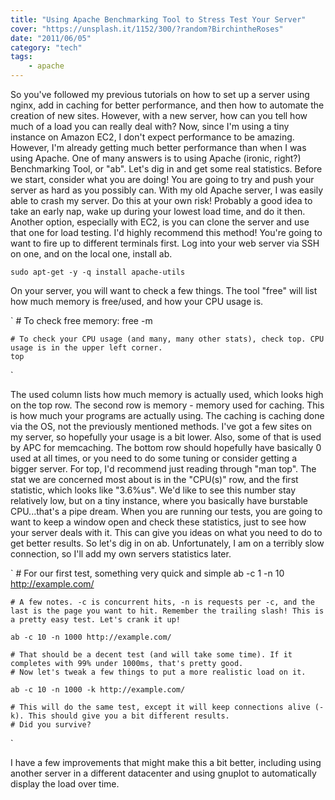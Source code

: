 ```yaml
---
title: "Using Apache Benchmarking Tool to Stress Test Your Server"
cover: "https://unsplash.it/1152/300/?random?BirchintheRoses"
date: "2011/06/05"
category: "tech"
tags:
    - apache
---
```


So you've followed my previous tutorials on how to set up a server using
nginx, add in caching for better performance, and then how to automate
the creation of new sites. However, with a new server, how can you tell
how much of a load you can really deal with? Now, since I'm using a tiny
instance on Amazon EC2, I don't expect performance to be amazing.
However, I'm already getting much better performance than when I was
using Apache. One of many answers is to using Apache (ironic, right?)
Benchmarking Tool, or "ab". Let's dig in and get some real statistics.
Before we start, consider what you are doing! You are going to try and
push your server as hard as you possibly can. With my old Apache server,
I was easily able to crash my server. Do this at your own risk! Probably
a good idea to take an early nap, wake up during your lowest load time,
and do it then. Another option, especially with EC2, is you can clone
the server and use that one for load testing. I'd highly recommend this
method! You're going to want to fire up to different terminals first.
Log into your web server via SSH on one, and on the local one, install
ab.

`sudo apt-get -y -q install apache-utils`

On your server, you will want to check a few things. The tool "free"
will list how much memory is free/used, and how your CPU usage is.

` # To check free memory:
free -m

    # To check your CPU usage (and many, many other stats), check top. CPU usage is in the upper left corner.
    top

`

The used column lists how much memory is actually used, which looks high
on the top row. The second row is memory - memory used for caching. This
is how much your programs are actually using. The caching is caching
done via the OS, not the previously mentioned methods. I've got a few
sites on my server, so hopefully your usage is a bit lower. Also, some
of that is used by APC for memcaching. The bottom row should hopefully
have basically 0 used at all times, or you need to do some tuning or
consider getting a bigger server. For top, I'd recommend just reading
through "man top". The stat we are concerned most about is in the
"CPU(s)" row, and the first statistic, which looks like "3.6%us". We'd
like to see this number stay relatively low, but on a tiny instance,
where you basically have burstable CPU...that's a pipe dream. When you
are running our tests, you are going to want to keep a window open and
check these statistics, just to see how your server deals with it. This
can give you ideas on what you need to do to get better results. So
let's dig in on ab. Unfortunately, I am on a terribly slow connection,
so I'll add my own servers statistics later.

` # For our first test, something very quick and simple
ab -c 1 -n 10 http://example.com/

    # A few notes. -c is concurrent hits, -n is requests per -c, and the last is the page you want to hit. Remember the trailing slash! This is a pretty easy test. Let's crank it up!

    ab -c 10 -n 1000 http://example.com/

    # That should be a decent test (and will take some time). If it completes with 99% under 1000ms, that's pretty good.
    # Now let's tweak a few things to put a more realistic load on it.

    ab -c 10 -n 1000 -k http://example.com/

    # This will do the same test, except it will keep connections alive (-k). This should give you a bit different results.
    # Did you survive?

`

I have a few improvements that might make this a bit better, including
using another server in a different datacenter and using gnuplot to
automatically display the load over time.
